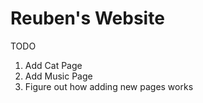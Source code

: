 # Reuben's Website

TODO

1. Add Cat Page
2. Add Music Page
3. Figure out how adding new pages works
